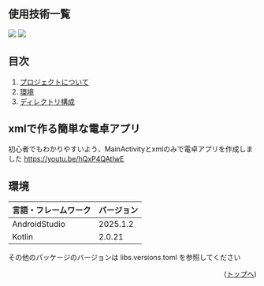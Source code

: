 <div id="top"></div>

## 使用技術一覧


<p style="display: inline">
  <img src="https://img.shields.io/badge/-Android-A4C639.svg?logo=android&style=plastic">
  <img src="https://img.shields.io/badge/-Kotlin-0095D5.svg?logo=kotlin&style=plastic">
  
</p>

## 目次

1. [プロジェクトについて](#xmlで作る簡単な電卓アプリ)
2. [環境](#環境)
3. [ディレクトリ構成](#ディレクトリ構成)

## xmlで作る簡単な電卓アプリ

初心者でもわかりやすいよう、MainActivityとxmlのみで電卓アプリを作成しました
https://youtu.be/hQxP4QAtIwE

## 環境

<!-- 言語、フレームワーク、ミドルウェア、インフラの一覧とバージョンを記載 -->

| 言語・フレームワーク  | バージョン |
| --------------------- | ---------- |
| AndroidStudio         | 2025.1.2   |
| Kotlin                | 2.0.21     |


その他のパッケージのバージョンは libs.versions.toml を参照してください

<p align="right">(<a href="#top">トップへ</a>)</p>
